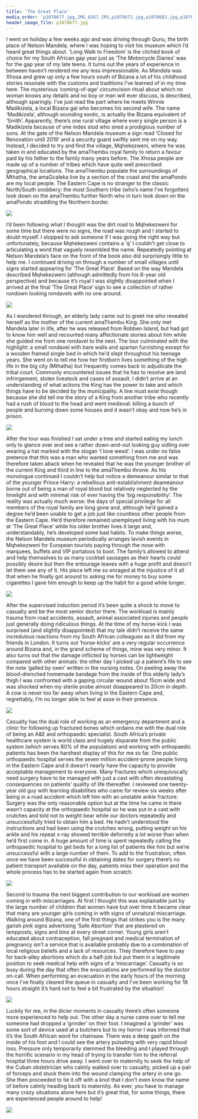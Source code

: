 ```yaml
---
title: 'The Great Place'
media_order: 'p1070677.jpg,IMG_6567.JPG,p1070672.jpg,p1070683.jpg,p1070703.jpg,IMG_6831.JPG,p1070707.jpg,img_6499.jpg,p1070669.jpg,IMG_6831.jpg'
header_image_file: p1070677.jpg
---
```


I went on holiday a few weeks ago and was driving through Qunu, the birth place of Nelson Mandela, where I was hoping to visit his museum which I’d heard great things about. ‘Long Walk to Freedom’ is the clichéd book of choice for my South African gap year just as ‘The Motorcycle Diaries’ was for the gap year of my late teens. It turns out the years of experience in between haven’t rendered me any less impressionable. As Mandela was Xhosa and grew up only a few hours south of Bizana a lot of his childhood stories resonate with the customs and traditions I’ve learned of in my time here. The mysterious ‘coming-of-age’ circumcision ritual about which no woman knows any details and no boy or man will ever discuss, is described, although sparingly. I’ve just read the part where he meets Winnie Madikizela, a local Bizana gal who becomes his second wife. The name ‘Madikizela’, although sounding exotic, is actually the Bizana equivalent of ‘Smith’. Apparently, there’s one rural village where every single person is a Madikizela because of one index stud who sired a prodigious number of sons. At the gate of the Nelson Mandela museum a sign read ‘Closed for Renovation until 2019’ and a security guard swiftly sent me on my way. Instead, I decided to try and find the village, Mqhekezweni, where he was taken in and educated by the amaThembu royal family to return a favour paid by his father to the family many years before. The Xhosa people are made up of a number of tribes which have quite well prescribed geographical locations. The amaThembu populate the surroundings of Mthatha, the amaGcaleka live by a section of the coast and the amaPondo are my local people. The Eastern Cape is no stranger to the classic North/South snobbery: the most Southern tribe (who’s name I’ve forgotten) look down on the amaThembu further North who in turn look down on the amaPondo straddling the Northern border.

![](IMG_6567.JPG)

I’d been following what I thought was the dirt road to Mqhekezweni for some time but there were no signs, the road was rough and I started to doubt myself. I stopped to ask someone if I was going the right way but unfortunately, because Mqhekezweni contains a ‘q’ I couldn’t get close to articulating a word that vaguely resembled the name. Repeatedly pointing at Nelson Mandela’s face on the front of the book also did surprisingly little to help me. I continued driving on through a number of small villages until signs started appearing for ‘The Great Place’. Based on the way Mandela described Mqhekezweni (although admittedly from his 6-year old perspective) and because it’s royal I was slightly disappointed when I arrived at the final ‘The Great Place’ sign to see a collection of rather rundown looking rondavels with no one around. 

![](p1070672.jpg)

As I wandered through, an elderly lady came out to greet me who revealed herself as the mother of the current amaThembu King. She only met Mandela later in life, after he was released from Robben Island, but had got to know him well and recounted many affectionate stories about him while she guided me from one rondavel to the next. The tour culminated with the highlight: a small rondavel with bare walls and spartan furnishing except for a wooden framed single bed in which he'd slept throughout his teenage years. She went on to tell me how her firstborn lives something of the high life in the big city (Mthatha) but frequently comes back to adjudicate the tribal court. Commonly encountered issues that he has to resolve are land infringement, stolen livestock and cases of assault. I didn’t arrive at an understanding of what actions the King has the power to take and which things have to be decided by the municipality. A line must exist though because she did tell me the story of a King from another tribe who recently had a rush of blood to the head and went medieval: killing a bunch of people and burning down some houses and it wasn’t okay and now he’s in prison.

![](p1070669.jpg)

After the tour was finished I sat under a tree and started eating my lunch only to glance over and see a rather down-and-out looking guy sidling over wearing a hat marked with the slogan ‘I love weed’. I was under no false pretence that this was a man who wanted something from me and was therefore taken aback when he revealed that he was the younger brother of the current King and third in line to the amaThembu throne. As his monologue continued I couldn’t help but notice a demeanour similar to that of the younger Prince Harry: a rebellious anti-establishment deameanour borne out of being a man of royal blood but relatively neglected by the limelight and with minimal risk of ever having the ‘big responsibility’. The reality was actually much worse: the days of special privilege for all members of the royal family are long gone and, although he’d gained a degree he’d been unable to get a job just like countless other people from the Eastern Cape. He’d therefore remained unemployed living with his mum at ‘The Great Place’ while his older brother lives it large and, understandably, he’s developed some bad habits. To make things worse, the Nelson Mandela museum periodically arranges lavish events in Mqhekezweni for European tourists paying through the nose with marquees, buffets and VIP portaloos to boot. The family’s allowed to attend and help themselves to as many cocktail sausages as their hearts could possibly desire but then the entourage leaves with a huge profit and doesn’t let them see any of it. His piece left me so enraged at the injustice of it all that when he finally got around to asking me for money to buy some cigarettes I gave him enough to keep up the habit for a good while longer.
	
![](p1070677.jpg)    
    
After the supervised induction period it’s been quite a shock to move to casualty and be the most senior doctor there. The workload is mainly trauma from road accidents, assault, animal associated injuries and people just generally doing ridiculous things. At the time of my horse-kick I was surprised (and slightly disappointed) that my tale didn’t receive the same incredulous reactions from my South African colleagues as it did from my friends in London. It turns out ‘horse-kicks’ are a very regular occurrence around Bizana and, in the grand scheme of things, mine was very minor. It also turns out that the damage inflicted by horses can be lightweight compared with other animals: the other day I picked up a patient’s file to see the note ‘galled by oxen’ written in the nursing notes. On peeling away the blood-drenched homemade bandage from the inside of this elderly lady’s thigh I was confronted with a gaping circular wound about 15cm wide and was shocked when my sterile probe almost disappeared to 20cm in depth. A cow is never too far away when living in the Eastern Cape and, regrettably, I’m no longer able to feel at ease in their presence.

![](p1070683.jpg)

Casualty has the dual role of working as an emergency department and a clinic for following up fractured bones which ordains me with the dual role of being an A&E and orthopaedic specialist. South Africa’s private healthcare system is world class and hugely disparate from the public system (which serves 80% of the population) and working with orthopaedic patients has been the harshest display of this for me so far. One public orthopaedic hospital serves the seven million accident-prone people living in the Eastern Cape and it doesn’t nearly have the capacity to provide acceptable management to everyone. Many fractures which unequivocally need surgery have to be managed with just a cast with often devastating consequences on patients’ quality of life thereafter. I reviewed one twenty-year old guy with learning disabilities who came for review six weeks after being in a road accident which left him with an unstable ankle fracture. Surgery was the only reasonable option but at the time he came in there wasn’t capacity at the orthopaedic hospital so he was put in a cast with crutches and told not to weight bear while our doctors repeatedly and unsuccessfully tried to obtain him a bed. He hadn’t understood the instructions and had been using the crutches wrong, putting weight on his ankle and his repeat x-ray showed terrible deformity a lot worse than when he’d first come in. A huge amount of time is spent repeatedly calling the orthopaedic hospital to get beds for a long list of patients like him but we’re unsuccessful with a large number of them. To add to the frustration, often once we have been successful in obtaining dates for surgery there’s no patient transport available on the day, patients miss their operation and the whole process has to be started again from scratch.

![](img_6499.jpg)

Second to trauma the next biggest contribution to our workload are women coming in with miscarriages. At first I thought this was explainable just by the large number of children that women have but over time it became clear that many are younger girls coming in with signs of unnatural miscarriage. Walking around Bizana, one of the first things that strikes you is the many garish pink signs advertising ‘Safe Abortion’ that are plastered on lampposts, signs and bins at every street corner. Young girls aren’t educated about contraception, fall pregnant and medical termination of pregnancy isn’t a service that is available probably due to a combination of local religious beliefs and a lack of resources. They therefore have to pay for back-alley abortions which do a half-job but put them in a legitimate position to seek medical help with signs of a ‘miscarriage’. Casualty is so busy during the day that often the evacuations are performed by the doctor on-call. When performing an evacuation in the early hours of the morning once I’ve finally cleared the queue in casualty and I’ve been working for 18 hours straight it’s hard not to feel a bit frustrated by the situation!

![](IMG_6831.jpg)

Luckily for me, in the dicier moments in casualty there’s often someone more experienced to help out. The other day a nurse came over to tell me someone had dropped a ‘grinder’ on their foot. I imagined a ‘grinder’ was some sort of device used at a butchers but to my horror I was informed that it’s the South African word for chainsaw. There was a deep gash on the inside of his foot and I could see the artery pulsating with very rapid blood loss. Pressure only temporarily stemmed the bleeding and I played through the horrific scenario in my head of trying to transfer him to the referral hospital three hours drive away. I went over to maternity to seek the help of the Cuban obstetrician who calmly walked over to casualty, picked up a pair of forceps and stuck them into the wound clamping the artery in one go. She then proceeded to tie it off with a knot that I don’t even know the name of before calmly heading back to maternity. As ever, you have to manage many crazy situations alone here but it’s great that, for some things, there are experienced people around to help!

![](p1070707.jpg)